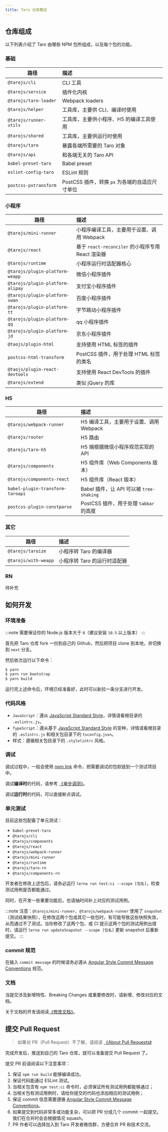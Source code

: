 ```yaml
---
title: Taro 仓库概览
---
```


## 仓库组成

以下列表介绍了 Taro 由哪些 NPM 包所组成，以及每个包的功能。

### 基础

| 路径 | 描述 |
| ------------- |:------------- |
| `@tarojs/cli` | CLI 工具 |
| `@tarojs/service` | 插件化内核  |
| `@tarojs/taro-loader` | Webpack loaders |
| `@tarojs/helper` | 工具库，主要供 CLI、编译时使用 |
| `@tarojs/runner-utils` | 工具库，主要供小程序、H5 的编译工具使用 |
| `@tarojs/shared` |  工具库，主要供运行时使用 |
| `@tarojs/taro` | 暴露各端所需要的 Taro 对象 |
| `@tarojs/api` | 和各端无关的 Taro API |
| `babel-preset-taro` | Babel preset |
| `eslint-config-taro` | ESLint 规则 |
| `postcss-pxtransform` | PostCSS 插件，转换 `px` 为各端的自适应尺寸单位 |

### 小程序

| 路径 | 描述 |
| ------------- |:------------- |
| `@tarojs/mini-runner` | 小程序编译工具，主要用于设置、调用 Webpack |
| `@tarojs/react` | 基于 `react-reconciler` 的小程序专用 React 渲染器 |
| `@tarojs/runtime` | 小程序运行时适配器核心 |
| `@tarojs/plugin-platform-weapp` | 微信小程序插件 |
| `@tarojs/plugin-platform-alipay` | 支付宝小程序插件 |
| `@tarojs/plugin-platform-swan` | 百度小程序插件 |
| `@tarojs/plugin-platform-tt` | 字节跳动小程序插件 |
| `@tarojs/plugin-platform-qq` | qq 小程序插件 |
| `@tarojs/plugin-platform-jd` | 京东小程序插件 |
| `@taojs/plugin-html` | 支持使用 HTML 标签的插件 |
| `postcss-html-transform` | PostCSS 插件，用于处理 HTML 标签的类名 |
| `@taojs/plugin-react-devtools` | 支持使用 React DevTools 的插件 |
| `@tarojs/extend` | 类似 jQuery 的库 |

### H5

| 路径 | 描述 |
| ------------- |:------------- |
| `@tarojs/webpack-runner` | H5 编译工具，主要用于设置、调用 Webpack |
| `@tarojs/router` | H5 路由 |
| `@tarojs/taro-h5` | H5 端根据微信小程序规范实现的 API |
| `@tarojs/components` | H5 组件库（Web Components 版本） |
| `@tarojs/components-react` | H5 组件库（React 版本） |
| `babel-plugin-transform-taroapi` | Babel 插件，让 API 可以被 `tree-shaking` |
| `postcss-plugin-constparse` | PostCSS 插件，用于处理 `tabbar` 的高度 |

### 其它

| 路径 | 描述 |
| ------------- |:------------- |
| `@tarojs/taroize` | 小程序转 Taro 的编译器  |
| `@tarojs/with-weapp` | 小程序转 Taro 的运行时适配器  |

### RN

待补充

## 如何开发

### 环境准备

:::note
需要保证你的 Node.js 版本大于 `8`（建议安装 `10.5` 以上版本）
:::

首先把 Taro 仓库 fork 一份到自己的 Github，然后把项目 clone 到本地，并切换到 `next` 分支。

然后依次运行以下命令：

```bash
$ yarn
$ yarn run bootstrap
$ yarn build
```

运行完上述命令后，环境已经准备好，此时可以新拉一条分支进行开发。

### 代码风格

* `JavaScript`：遵从 [JavaScript Standard Style](https://github.com/standard/standard)，详情请看根目录的 `.eslintrc.js`。
* `TypeScript`：遵从基于 [JavaScript Standard Style](https://github.com/standard/standard) 的变种，详情请看根目录的 `.eslintrc.js` 和相关包目录下的 `tsconfig.json`。
* 样式：遵循相关包目录下的 `.stylelintrc` 风格。

### 调试

调试过程中，一般会使用 [npm link](https://docs.npmjs.com/cli/v7/commands/npm-link/) 命令，把需要调试的包软链到一个测试项目中。

调试**编译时**的代码，请参考 [《单步调测》](./debug-config)。

调试**运行时**的代码，可以直接断点调试。

### 单元测试

目前这些包配备了单元测试：

- `babel-preset-taro`
- `@tarojs/cli`
- `@tarojs/components`
- `@tarojs/react`
- `@tarojs/webpack-runner`
- `@tarojs/mini-runner`
- `@tarojs/runtime`
- `@tarojs/taro-rn`
- `@tarojs/components-rn`

开发者在修改上述包后，请务必运行 `lerna run test:ci --scope [包名]`，检查测试用例是否都能通过。

同时，在开发一些重要功能后，也请抽时间补上对应的测试用例。

:::note
注意：`@tarojs/mini-runner`、`@tarojs/webpack-runner` 使用了 `snapshot`（测试结果快照），在修改这两个包或其它一些包时，有可能导致这些快照失效，从而通过不了测试。当你修改了这两个包、或 CI 提示这两个包的测试用例出错时，请运行 `lerna run updateSnapshot --scope [包名]` 更新 snapshot 后重新提交。
:::

### commit 规范

在输入 `commit message` 的时候请务必遵从 [Angular Style Commit Message Conventions](https://gist.github.com/stephenparish/9941e89d80e2bc58a153) 规范。

### 文档

当提交涉及新增特性、Breaking Changes 或重要修改时，请新增、修改对应的文档。

关于文档的开发请阅读[《修改文档》](./CONTRIBUTING#修改文档)。

## 提交 Pull Request

> 如果对 PR（Pull Request）不了解，请阅读 [《About Pull Requests》](https://docs.github.com/en/github/collaborating-with-pull-requests/proposing-changes-to-your-work-with-pull-requests/about-pull-requests)

完成开发后，推送到自己的 Taro 仓库，就可以准备提交 Pull Request 了。

提交 PR 前请阅读以下注意事项：

1. 保证 `npm run build` 能够编译成功。
2. 保证代码能通过 ESLint 测试。
3. 当相关包含有 `npm test:ci` 命令时，必须保证所有测试用例都能够通过；
4. 当相关包有测试用例时，请给你提交的代码也添加相应的测试用例；
5. 保证 commit 信息需要遵循 [Angular Style Commit Message Conventions](https://gist.github.com/stephenparish/9941e89d80e2bc58a153)。
6. 如果提交到代码非常多或功能复杂，可以把 PR 分成几个 commit 一起提交。我们在合并时会会根据情况 squash。
7. PR 作者可以选择加入到 Taro 开发者微信群，方便合并 PR 和技术交流。
